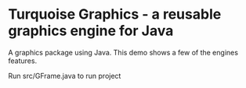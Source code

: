 # Turquoise Graphics - a reusable graphics engine for Java

A graphics package using Java. This demo shows a few of the engines features.

Run src/GFrame.java to run project


